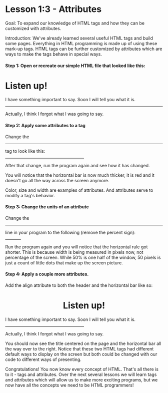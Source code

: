 Lesson 1:3 - Attributes
=======================

Goal:  To expand our knowledge of HTML tags and how they can be customized with attributes.

Introduction:  We've already learned several useful HTML tags and build some pages.  Everything in HTML programming is made up of using these mark-up tags.  HTML tags can be further customized by attributes which are ways to make the tags behave in special ways.

#### Step 1:  Open or recreate our simple HTML file that looked like this:

  <h1>Listen up!</h1>
  <p>I have something important to say.  Soon I will tell you what it is.</p>
  <hr>
  <p>Actually, I think I forgot what I was going to say.</p>


#### Step 2:  Apply some attributes to a tag

Change the <hr> tag to look like this:

  <hr color="red" size="10" width="50%">

After that change, run the program again and see how it has changed.

You will notice that the horizontal bar is now much thicker, it is red and it doesn't go all the way across the screen anymore.

Color, size and width are examples of attributes.  And attributes serve to modify a tag's behavior.  


#### Step 3:  Change the units of an attribute

Change the <hr> line in your program to the following (remove the percent sign):

  <hr color="red" size="10" width="50">

Run the program again and you will notice that the horizontal rule got shorter.  This is because width is being measured in pixels now, not percentage of the screen.  While 50% is one half of the window, 50 pixels is just a count of little dots that make up the screen picture.


#### Step 4:  Apply a couple more attributes.  

Add the align attribute to both the header and the horizontal bar like so:

  <h1 align="center">Listen up!</h1>
  <p>I have something important to say.  Soon I will tell you what it is.</p>
  <hr color="red" size="10" width="50%" align="left">
  <p>Actually, I think I forgot what I was going to say.</p>

You should now see the title centered on the page and the horizontal bar all the way over to the right.  Notice that these two HTML tags had different default ways to display on the screen but both could be changed with our code to different ways of presenting.

Congratulations!  You now know every concept of HTML.  That's all there is to it - tags and attributes.  Over the next several lessons we will learn tags and attributes which will allow us to make more exciting programs, but we now have all the concepts we need to be HTML programmers!
